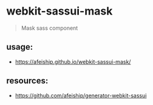 # webkit-sassui-mask
> Mask sass component

## usage:
+ https://afeiship.github.io/webkit-sassui-mask/

## resources:
+ https://github.com/afeiship/generator-webkit-sassui
